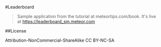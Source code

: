#Leaderboard
> Sample application from the tutorial at meteortips.com/book.
> It's live at https://leaderboard_sm.meteor.com

##License

Attribution-NonCommercial-ShareAlike
CC BY-NC-SA
